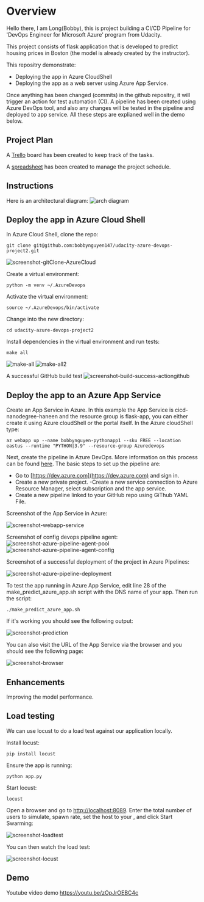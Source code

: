 # Overview

Hello there, I am Long(Bobby), this is project building a CI/CD Pipeline for 'DevOps Engineer for Microsoft Azure' program from Udacity.

This project consists of flask application that is developed to predict housing prices in Boston (the model is already created by the instructor). 

This repositry demonstrate:
- Deploying the app in Azure CloudShell
- Deploying the app as a web server using Azure App Service.

Once anything has been changed (commits) in the github repositry, it will trigger an action for test automation (CI). A pipeline has been created using Azure DevOps tool, and also any changes will be tested in the pipeline and deployed to app service. All these steps are explianed well in the demo below. 
 

## Project Plan

A [Trello](https://trello.com/b/8fbVJFdr/udacity-devops-azure-project2) board has been created to keep track of the tasks.

A [spreadsheet](project-schedule-h.xlsx) has been created to manage the project schedule.

## Instructions

Here is an architectural diagram:
![arch diagram](https://raw.githubusercontent.com/bobbynguyen147/udacity-azure-devops-project2/main/Screenshot/architechture-diagram.png)

## Deploy the app in Azure Cloud Shell

In Azure Cloud Shell, clone the repo:
```
git clone git@github.com:bobbynguyen147/udacity-azure-devops-project2.git
```
![screenshot-gitClone-AzureCloud](https://raw.githubusercontent.com/bobbynguyen147/udacity-azure-devops-project2/main/Screenshot/git-clone.png)

Create a virtual environment:
```
python -m venv ~/.AzureDevops
```

Activate the virtual environment:
```
source ~/.AzureDevops/bin/activate
```

Change into the new directory:
```
cd udacity-azure-devops-project2
```

Install dependencies in the virtual environment and run tests:
```
make all
```
![make-all](https://raw.githubusercontent.com/bobbynguyen147/udacity-azure-devops-project2/main/Screenshot/make-all1.png)
![make-all2](https://raw.githubusercontent.com/bobbynguyen147/udacity-azure-devops-project2/main/Screenshot/make-all2.png)

A successful GitHub build test 
![screenshot-build-success-actiongithub](https://raw.githubusercontent.com/bobbynguyen147/udacity-azure-devops-project2/main/Screenshot/ci.png)

## Deploy the app to an Azure App Service

Create an App Service in Azure. In this example the App Service is cicd-nanodegree-haneen and the resource group is flask-app, you can either create it using Azure cloudShell or the portal itself.
In the Azure cloudShell type:

```
az webapp up --name bobbynguyen-pythonapp1 --sku FREE --location eastus --runtime "PYTHON|3.9" --resource-group Azuredevops
```

Next, create the pipeline in Azure DevOps. More information on this process can be found [here](https://docs.microsoft.com/en-us/azure/devops/pipelines/ecosystems/python-webapp?view=azure-devops&WT.mc_id=udacity_learn-wwl). The basic steps to set up the pipeline are:

- Go to [https://dev.azure.com](https://dev.azure.com) and sign in.
- Create a new private project.
-Create a new service connection to Azure Resource Manager, select subscription and the app service.
- Create a new pipeline linked to your GitHub repo using GiThub YAML File.

Screenshot of the App Service in Azure:

![screenshot-webapp-service](https://raw.githubusercontent.com/bobbynguyen147/udacity-azure-devops-project2/main/Screenshot/webapp.png)

Screenshot of config devops pipeline agent:
![screenshot-azure-pipeline-agent-pool](https://raw.githubusercontent.com/bobbynguyen147/udacity-azure-devops-project2/main/Screenshot/agent-pool.png)
![screenshot-azure-pipeline-agent-config](https://raw.githubusercontent.com/bobbynguyen147/udacity-azure-devops-project2/main/Screenshot/agent-config.png)

Screenshot of a successful deployment of the project in Azure Pipelines:

![screenshot-azure-pipeline-deployment](https://raw.githubusercontent.com/bobbynguyen147/udacity-azure-devops-project2/main/Screenshot/cd.png)

To test the app running in Azure App Service, edit line 28 of the make_predict_azure_app.sh script with the DNS name of your app. Then run the script:
```
./make_predict_azure_app.sh 
```

If it's working you should see the following output:

![screenshot-prediction](https://raw.githubusercontent.com/bobbynguyen147/udacity-azure-devops-project2/main/Screenshot/predict.png)

You can also visit the URL of the App Service via the browser and you should see the following page:

![screenshot-browser](https://raw.githubusercontent.com/bobbynguyen147/udacity-azure-devops-project2/main/Screenshot/app-url.png)

> 

## Enhancements
Improving the model performance.

## Load testing

We can use locust to do a load test against our application locally. 

Install locust:
```
pip install locust
```
Ensure the app is running:
```
python app.py
```

Start locust:
```
locust
```
Open a browser and go to [http://localhost:8089](http://localhost:8089). Enter the total number of users to simulate, spawn rate, set the host to your <app-service>, and click Start Swarming:

![screenshot-loadtest](https://raw.githubusercontent.com/bobbynguyen147/udacity-azure-devops-project2/main/Screenshot/locust-config.png)

You can then watch the load test:

![screenshot-locust](https://raw.githubusercontent.com/bobbynguyen147/udacity-azure-devops-project2/main/Screenshot/locust.png)

## Demo 
Youtube video demo
https://youtu.be/zOpJrOEBC4c



